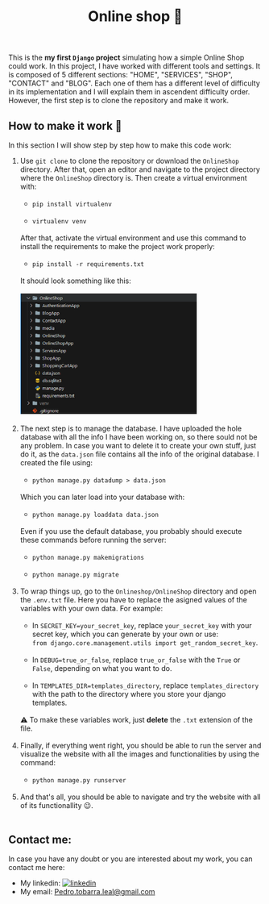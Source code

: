 <header>
    <h1>Online shop 🛒</h1>
</header>

<div>
    <p>This is the <strong>my first <code>Django</code> project</strong> simulating how a simple Online Shop could work. In this project, I have worked with different tools and settings. It is composed of 5 different sections: "HOME", "SERVICES", "SHOP", "CONTACT" and "BLOG". Each one of them has a different level of difficulty in its implementation and I will explain them in ascendent difficulty order. However, the first step is to clone the repository and make it work.
    </p>
</div>

<section>

<h2>How to make it work 🔧</h2>

<p>In this section I will show step by step how to make this code work:</p>
<ol>
    <li>Use <code>git clone</code> to clone the repository or download the <code>OnlineShop</code> directory. After that, open an editor and navigate to the project directory where the <code>OnlineShop</code> directory is. Then create a virtual environment with:<br><br>
    <ul>
        <li><code>pip install virtualenv</code><br><br></li>
        <li><code>virtualenv venv</code><br><br></li>
    </ul>
    After that, activate the virtual environment and use this command to install the requirements to make the project work properly:<br><br>
    <ul>
        <li><code>pip install -r requirements.txt</code><br><br></li>
    </ul>
    It should look something like this:
    <br><br>
    <img src="images/Project directory.png" alt="Project directory" width="350">
    <br><br>
    </li>
    <li>The next step is to manage the database. I have uploaded the hole database with all the info I have been working on, so there sould not be any problem. In case you want to delete it to create your own stuff, just do it, as the <code>data.json</code> file contains all the info of the original database. I created the file using:<br><br>
        <ul>
            <li><code>python manage.py datadump > data.json</code><br><br></li>
        </ul>
        Which you can later load into your database with:<br><br>
        <ul>
            <li><code>python manage.py loaddata data.json</code><br><br></li>
        </ul>
        Even if you use the default database, you probably should execute these commands before running the server:<br><br>
        <ul>
            <li><code>python manage.py makemigrations</code><br><br></li>
            <li><code>python manage.py migrate</code><br><br></li>
        </ul>
    </li>
    <li>To wrap things up, go to the <code>Onlineshop/OnlineShop</code> directory and open the <code>.env.txt</code> file. Here you have to replace the asigned values of the variables with your own data. For example:<br><br>
        <ul>
            <li>
                In <code>SECRET_KEY=your_secret_key</code>, replace <code>your_secret_key</code> with your secret key, which you can generate by your own or use:<br>
                <code>from django.core.management.utils import get_random_secret_key</code>.<br><br>
            </li>
            <li>
                In <code>DEBUG=true_or_false</code>, replace <code>true_or_false</code> with the <code>True</code> or <code>False</code>, depending on what you want to do.<br><br>
            </li>
            <li>
                In <code>TEMPLATES_DIR=templates_directory</code>, replace <code>templates_directory</code> with the path to the directory where you store your django templates.<br><br>
            </li>
        </ul>
    ⚠️ To make these variables work, just <strong>delete</strong> the <code>.txt</code> extension of the file.<br><br>
    </li>  
    <li>Finally, if everything went right, you should be able to run the server and visualize the website with all the images and functionalities by using the command:<br><br>
        <ul>
            <li><code>python manage.py runserver</code><br><br></li>
        </ul>
    </li>
    <li>And that's all, you should be able to navigate and try the website with all of its functionallity 😉.<br><br></li>
</ol>
</section>

<section>
    <h2>
        Contact me:
    </h2>
    <p>In case you have any doubt or you are interested about my work, you can contact me here: </p>
    <ul>
        <li>My linkedin: <a href="https://www.linkedin.com/in/pedro-tobarra-leal/"><img src="images/linkedin.png" alt="linkedin" width="20"></a></li>
        <li>My email: <a href="mailto:pedro.tobarra.leal@gmail.com">Pedro.tobarra.leal@gmail.com</a></li>
    </ul>
</section>
